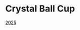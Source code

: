 # Crystal Ball Cup

<link rel="preconnect" href="https://fonts.googleapis.com">
<link rel="preconnect" href="https://fonts.gstatic.com" crossorigin>

[2025](./2025/)